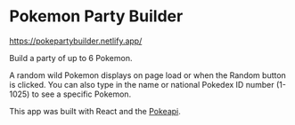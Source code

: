 # Pokemon Party Builder

https://pokepartybuilder.netlify.app/

Build a party of up to 6 Pokemon.

A random wild Pokemon displays on page load or when the Random button is clicked. You can also type in the name or national Pokedex ID number (1-1025) to see a specific Pokemon.

This app was built with React and the [Pokeapi](https://pokeapi.co/).